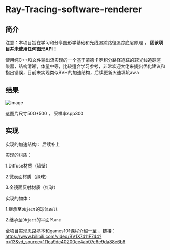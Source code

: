 # Ray-Tracing-software-renderer
## 简介
注意：本项目旨在学习和分享图形学基础和光线追踪路径追踪底层原理 ， **固该项目并未使用任何图形API！**

使用纯C++和文件输出流实现的一个基于蒙德卡罗积分路径追踪的软光线追踪渲染器，结构清晰，体量中等，比较适合学习参考，非常欢迎大佬来提出优化建议和指出错误，目前未实现类似BVH的加速结构，后续更新火速填坑awa
## 结果
![image]([https://github.com/BlokCAT/Ray-Tracing-software-renderer/blob/main/show.png?raw=true](https://github.com/BlokCAT/Ray-Tracing-software-renderer/blob/main/showw.png?raw=true))

这图片尺寸500*500 ， 采样率spp300


## 实现

实现的加速结构：
后续补上

实现的材质：

  1.Diffuse材质（墙壁）

  2.微表面材质（绿球）

  3.全镜面反射材质（红球）


实现的物体：

  1.继承至`Object`的球体`Boll`

  2.继承至`Object`的平面`Plane`

全项目实现思路基本和games101课程介绍一至 ，链接：https://www.bilibili.com/video/BV1X7411F744?p=13&vd_source=1f1ca9dc40200ce4ab07e6e9da88e6b6
